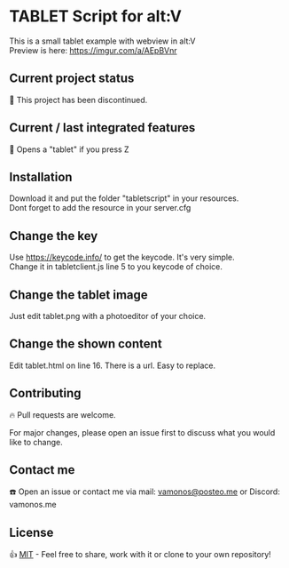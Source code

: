 # TABLET Script for alt:V
This is a small tablet example with webview in alt:V<br>
Preview is here: https://imgur.com/a/AEpBVnr

## Current project status
🔸 This project has been discontinued.

## Current / last integrated features
🔸 Opens a "tablet" if you press Z

## Installation
Download it and put the folder "tabletscript" in your resources.<br>
Dont forget to add the resource in your server.cfg

## Change the key
Use https://keycode.info/ to get the keycode. It's very simple.<br>
Change it in tabletclient.js line 5 to you keycode of choice.

## Change the tablet image
Just edit tablet.png with a photoeditor of your choice.

## Change the shown content
Edit tablet.html on line 16. There is a url. Easy to replace.

## Contributing
🔥 Pull requests are welcome. 

For major changes, please open an issue first to discuss what you would like to change.

## Contact me
☎️ Open an issue or contact me via mail: vamonos@posteo.me or Discord: vamonos.me

## License
👍 [MIT](https://choosealicense.com/licenses/mit/) - Feel free to share, work with it or clone to your own repository!
